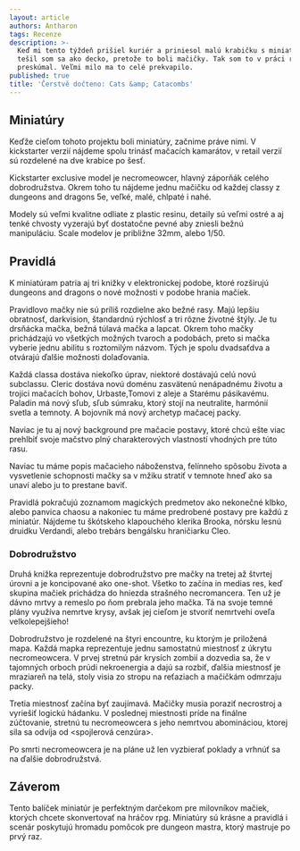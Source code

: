 ```yaml
---
layout: article
authors: Antharon
tags: Recenze
description: >-
  Keď mi tento týždeň prišiel kuriér a priniesol malú krabičku s miniatúrami,
  tešil som sa ako decko, pretože to boli mačičky. Tak som to v práci rozbalil a
  preskúmal. Veľmi milo ma to celé prekvapilo.
published: true
title: 'Čerstvě dočteno: Cats &amp; Catacombs'
---
```


## Miniatúry
Keďže cieľom tohoto projektu boli miniatúry, začnime práve nimi. V kickstarter verzií nájdeme spolu trinásť mačacích kamarátov, v retail verzií sú rozdelené na dve krabice po šesť.

Kickstarter exclusive model je necromeowcer, hlavný záporňák celého dobrodružstva. Okrem toho tu nájdeme jednu mačičku od každej classy z dungeons and dragons 5e, veľké, malé, chlpaté i nahé.

Modely sú veľmi kvalitne odliate z plastic resinu, detaily sú veľmi ostré a aj tenké chvosty vyzerajú byť dostatočne pevné aby zniesli bežnú manipuláciu. Scale modelov je približne 32mm, alebo 1/50.

## Pravidlá
K miniatúram patria aj tri knižky v elektronickej podobe, ktoré rozširujú dungeons and dragons o nové možnosti v podobe hrania mačiek.

Pravidlovo mačky nie sú príliš rozdielne ako bežné rasy. Majú lepšiu obratnosť, darkvision, štandardnú rýchlosť a tri rôzne životné štýly. Je tu drsňácka mačka, bežná túlavá mačka a lapcat. Okrem toho mačky prichádzajú vo všetkých možných tvaroch a podobách, preto si mačka vyberie jednu abilitu s roztomilým názvom. Tých je spolu dvadsaťdva a otvárajú ďalšie možnosti dolaďovania.

Každá classa dostáva niekoľko úprav, niektoré dostávajú celú novú subclassu. Cleric dostáva novú doménu zasvätenú nenápadnému životu a trojici mačacích bohov, Urbaste,Tomovi z aleje a Starému pásikavému. Paladin má nový sľub, sľub súmraku, ktorý stojí na neutralite, harmónií svetla a temnoty. A bojovník má nový archetyp mačacej packy.

Naviac je tu aj nový background pre mačacie postavy, ktoré chcú ešte viac prehlbiť svoje mačstvo plný charakterových vlastností vhodných pre túto rasu.

Naviac tu máme popis mačacieho náboženstva, felínneho spôsobu života a vysvetlenie schopnosti mačky sa v mžiku stratiť v temnote hneď ako sa unaví alebo ju to prestane baviť.

Pravidlá pokračujú zoznamom magických predmetov ako nekonečné klbko, alebo panvica chaosu a nakoniec tu máme predrobené postavy pre každú z miniatúr. Nájdeme tu škótskeho klapouchého klerika Brooka, nórsku lesnú druidku Verdandi, alebo trebárs bengálsku hraničiarku Cleo.

### Dobrodružstvo

Druhá knižka reprezentuje dobrodružstvo pre mačky na tretej až štvrtej úrovni a je koncipované ako one-shot. Všetko to začína in medias res, keď skupina mačiek prichádza do hniezda strašného necromancera. Ten už je dávno mrtvy a remeslo po ňom prebrala jeho mačka. Tá na svoje temné plány využíva nemrtve krysy, avšak jej cieľom je stvoriť nemrtvehi oveľa velkolepejšieho!

Dobrodružstvo je rozdelené na štyri encountre, ku ktorým je priložená mapa. Každá mapka reprezentuje jednu samostatnú miestnosť z úkrytu necromeowcera. V prvej stretnú pár krysích zombií a dozvedia sa, že v tajomných orboch prúdi nekroenergia a dajú sa rozbiť, ďalšia miestnosť je mraziareň na telá, stoly visia zo stropu na reťaziach a mačičkám odmrzaju packy.

Tretia miestnosť začína byť zaujímavá. Mačičky musia poraziť necrostroj a vyriešiť logickú hádanku. V poslednej miestnosti príde na finálne zúčtovanie, stretnú tu necromeowcera s jeho nemrtvou abomináciou, ktorej sila sa odvíja od <spojlerová cenzúra>.

Po smrti necromeowcera je na pláne už len vyzbierať poklady a vrhnúť sa na ďalšie dobrodružstvá.

## Záverom

Tento balíček miniatúr je perfektným darčekom pre milovníkov mačiek, ktorých chcete skonvertovať na hráčov rpg. Miniatúry sú krásne a pravidlá i scenár poskytujú hromadu pomôcok pre dungeon mastra, ktorý mastruje po prvý raz.
